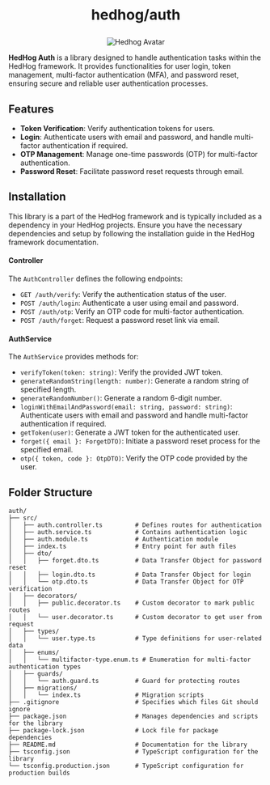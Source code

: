 # <p align="center">hedhog/auth</p>

<p align="center">
  <img src="https://avatars.githubusercontent.com/u/177489127?s=200&v=4" alt="Hedhog Avatar" />
</p>

**HedHog Auth** is a library designed to handle authentication tasks within the HedHog framework. It provides functionalities for user login, token management, multi-factor authentication (MFA), and password reset, ensuring secure and reliable user authentication processes.

## Features

- **Token Verification**: Verify authentication tokens for users.
- **Login**: Authenticate users with email and password, and handle multi-factor authentication if required.
- **OTP Management**: Manage one-time passwords (OTP) for multi-factor authentication.
- **Password Reset**: Facilitate password reset requests through email.

## Installation

This library is a part of the HedHog framework and is typically included as a dependency in your HedHog projects. Ensure you have the necessary dependencies and setup by following the installation guide in the HedHog framework documentation.

#### Controller

The `AuthController` defines the following endpoints:

- `GET /auth/verify`: Verify the authentication status of the user.
- `POST /auth/login`: Authenticate a user using email and password.
- `POST /auth/otp`: Verify an OTP code for multi-factor authentication.
- `POST /auth/forget`: Request a password reset link via email.

#### AuthService

The `AuthService` provides methods for:

- `verifyToken(token: string)`: Verify the provided JWT token.
- `generateRandomString(length: number)`: Generate a random string of specified length.
- `generateRandomNumber()`: Generate a random 6-digit number.
- `loginWithEmailAndPassword(email: string, password: string)`: Authenticate users with email and password and handle multi-factor authentication if required.
- `getToken(user)`: Generate a JWT token for the authenticated user.
- `forget({ email }: ForgetDTO)`: Initiate a password reset process for the specified email.
- `otp({ token, code }: OtpDTO)`: Verify the OTP code provided by the user.

## Folder Structure

```plaintext
auth/
├── src/
│   ├── auth.controller.ts         # Defines routes for authentication
│   ├── auth.service.ts            # Contains authentication logic
│   ├── auth.module.ts             # Authentication module
│   ├── index.ts                   # Entry point for auth files
│   ├── dto/
│   │   ├── forget.dto.ts          # Data Transfer Object for password reset
│   │   ├── login.dto.ts           # Data Transfer Object for login
│   │   └── otp.dto.ts             # Data Transfer Object for OTP verification
│   ├── decorators/
│   │   ├── public.decorator.ts    # Custom decorator to mark public routes
│   │   └── user.decorator.ts      # Custom decorator to get user from request
│   ├── types/
│   │   └── user.type.ts           # Type definitions for user-related data
│   ├── enums/
│   │   └── multifactor-type.enum.ts # Enumeration for multi-factor authentication types
│   ├── guards/
│   │   └── auth.guard.ts          # Guard for protecting routes
│   ├── migrations/
│   │   └── index.ts               # Migration scripts
├── .gitignore                     # Specifies which files Git should ignore
├── package.json                   # Manages dependencies and scripts for the library
├── package-lock.json              # Lock file for package dependencies
├── README.md                      # Documentation for the library
├── tsconfig.json                  # TypeScript configuration for the library
└── tsconfig.production.json       # TypeScript configuration for production builds
```
